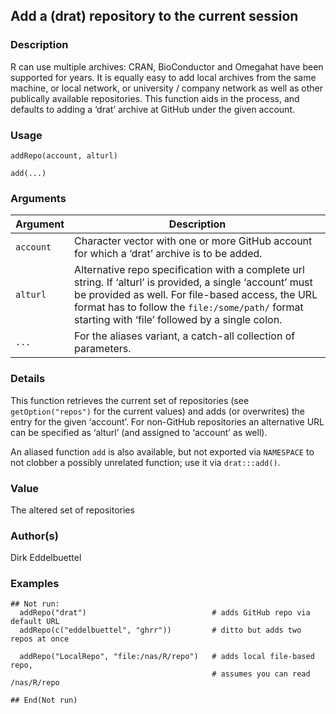 ## Add a (drat) repository to the current session

### Description

R can use multiple archives: CRAN, BioConductor and Omegahat have been
supported for years. It is equally easy to add local archives from the
same machine, or local network, or university / company network as well
as other publically available repositories. This function aids in the
process, and defaults to adding a ‘drat’ archive at GitHub under the
given account.

### Usage

    addRepo(account, alturl)
    
    add(...)

### Arguments

| Argument  | Description                                                                                                                                                                                                                                                         |
| --------- | ------------------------------------------------------------------------------------------------------------------------------------------------------------------------------------------------------------------------------------------------------------------- |
| `account` | Character vector with one or more GitHub account for which a ‘drat’ archive is to be added.                                                                                                                                                                         |
| `alturl`  | Alternative repo specification with a complete url string. If ‘alturl’ is provided, a single ‘account’ must be provided as well. For file-based access, the URL format has to follow the `file:/some/path/` format starting with ‘file’ followed by a single colon. |
| `...`     | For the aliases variant, a catch-all collection of parameters.                                                                                                                                                                                                      |

### Details

This function retrieves the current set of repositories (see
`getOption("repos")` for the current values) and adds (or overwrites)
the entry for the given ‘account’. For non-GitHub repositories an
alternative URL can be specified as ‘alturl’ (and assigned to ‘account’
as well).

An aliased function `add` is also available, but not exported via
`NAMESPACE` to not clobber a possibly unrelated function; use it via
`drat:::add()`.

### Value

The altered set of repositories

### Author(s)

Dirk Eddelbuettel

### Examples

    ## Not run: 
      addRepo("drat")                            # adds GitHub repo via default URL
      addRepo(c("eddelbuettel", "ghrr"))         # ditto but adds two repos at once
    
      addRepo("LocalRepo", "file:/nas/R/repo")   # adds local file-based repo,
                                                 # assumes you can read /nas/R/repo
    
    ## End(Not run)
